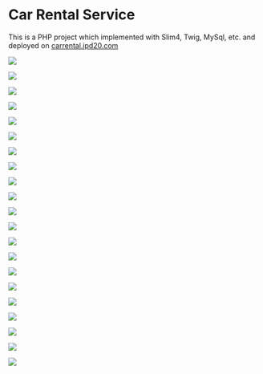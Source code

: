 # **Car Rental Service**

<p>This is a PHP project which implemented with Slim4, Twig, MySql, etc. and deployed on <a href="http://carrental.ipd20.com">carrental.ipd20.com</a></p>

![](.README_images/c1e18f1f.png)

![](.README_images/b8d76bbb.png)

![](.README_images/92187668.png)

![](.README_images/277e3564.png)

![](.README_images/3ae45eb9.png)

![](.README_images/810670bc.png)

![](.README_images/290fa202.png)

![](.README_images/43366085.png)

![](.README_images/e578f2ed.png)

![](.README_images/dfa9a2c8.png)

![](.README_images/7d6ec274.png)

![](.README_images/00d9134b.png)

![](.README_images/8981e820.png)

![](.README_images/3b30f216.png)

![](.README_images/edcc2243.png)

![](.README_images/8531451f.png)

![](.README_images/d0fb3df6.png)

![](.README_images/d4555fba.png)

![](.README_images/9bbd47f6.png)

![](.README_images/aefe72af.png)

![](.README_images/89aebabf.png)
